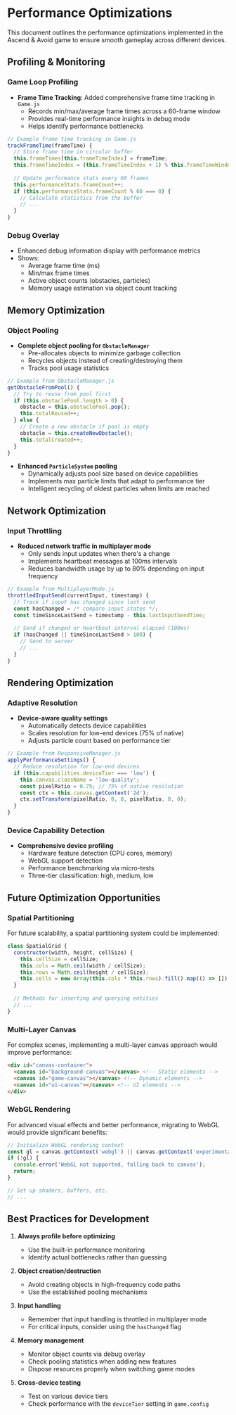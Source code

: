 # Performance Optimizations

This document outlines the performance optimizations implemented in the Ascend & Avoid game to ensure smooth gameplay across different devices.

## Profiling & Monitoring

### Game Loop Profiling

- **Frame Time Tracking**: Added comprehensive frame time tracking in `Game.js`
  - Records min/max/average frame times across a 60-frame window
  - Provides real-time performance insights in debug mode
  - Helps identify performance bottlenecks

```javascript
// Example frame time tracking in Game.js
trackFrameTime(frameTime) {
  // Store frame time in circular buffer
  this.frameTimes[this.frameTimeIndex] = frameTime;
  this.frameTimeIndex = (this.frameTimeIndex + 1) % this.frameTimeWindow;
  
  // Update performance stats every 60 frames
  this.performanceStats.frameCount++;
  if (this.performanceStats.frameCount % 60 === 0) {
    // Calculate statistics from the buffer
    // ...
  }
}
```

### Debug Overlay

- Enhanced debug information display with performance metrics
- Shows:
  - Average frame time (ms)
  - Min/max frame times
  - Active object counts (obstacles, particles)
  - Memory usage estimation via object count tracking

## Memory Optimization

### Object Pooling

- **Complete object pooling for `ObstacleManager`**
  - Pre-allocates objects to minimize garbage collection
  - Recycles objects instead of creating/destroying them
  - Tracks pool usage statistics

```javascript
// Example from ObstacleManager.js
getObstacleFromPool() {
  // Try to reuse from pool first
  if (this.obstaclePool.length > 0) {
    obstacle = this.obstaclePool.pop();
    this.totalReused++;
  } else {
    // Create a new obstacle if pool is empty
    obstacle = this.createNewObstacle();
    this.totalCreated++;
  }
}
```

- **Enhanced `ParticleSystem` pooling**
  - Dynamically adjusts pool size based on device capabilities
  - Implements max particle limits that adapt to performance tier
  - Intelligent recycling of oldest particles when limits are reached

## Network Optimization

### Input Throttling

- **Reduced network traffic in multiplayer mode**
  - Only sends input updates when there's a change
  - Implements heartbeat messages at 100ms intervals
  - Reduces bandwidth usage by up to 80% depending on input frequency

```javascript
// Example from MultiplayerMode.js
throttledInputSend(currentInput, timestamp) {
  // Track if input has changed since last send
  const hasChanged = /* compare input states */;
  const timeSinceLastSend = timestamp - this.lastInputSendTime;
  
  // Send if changed or heartbeat interval elapsed (100ms)
  if (hasChanged || timeSinceLastSend > 100) {
    // Send to server
    // ...
  }
}
```

## Rendering Optimization

### Adaptive Resolution

- **Device-aware quality settings**
  - Automatically detects device capabilities
  - Scales resolution for low-end devices (75% of native)
  - Adjusts particle count based on performance tier

```javascript
// Example from ResponsiveManager.js
applyPerformanceSettings() {
  // Reduce resolution for low-end devices
  if (this.capabilities.deviceTier === 'low') {
    this.canvas.className = 'low-quality';
    const pixelRatio = 0.75; // 75% of native resolution
    const ctx = this.canvas.getContext('2d');
    ctx.setTransform(pixelRatio, 0, 0, pixelRatio, 0, 0);
  }
}
```

### Device Capability Detection

- **Comprehensive device profiling**
  - Hardware feature detection (CPU cores, memory)
  - WebGL support detection
  - Performance benchmarking via micro-tests
  - Three-tier classification: high, medium, low

## Future Optimization Opportunities

### Spatial Partitioning

For future scalability, a spatial partitioning system could be implemented:

```javascript
class SpatialGrid {
  constructor(width, height, cellSize) {
    this.cellSize = cellSize;
    this.cols = Math.ceil(width / cellSize);
    this.rows = Math.ceil(height / cellSize);
    this.cells = new Array(this.cols * this.rows).fill().map(() => []);
  }
  
  // Methods for inserting and querying entities
  // ...
}
```

### Multi-Layer Canvas

For complex scenes, implementing a multi-layer canvas approach would improve performance:

```html
<div id="canvas-container">
  <canvas id="background-canvas"></canvas> <!-- Static elements -->
  <canvas id="game-canvas"></canvas> <!-- Dynamic elements -->
  <canvas id="ui-canvas"></canvas> <!-- UI elements -->
</div>
```

### WebGL Rendering

For advanced visual effects and better performance, migrating to WebGL would provide significant benefits:

```javascript
// Initialize WebGL rendering context
const gl = canvas.getContext('webgl') || canvas.getContext('experimental-webgl');
if (!gl) {
  console.error('WebGL not supported, falling back to canvas');
  return;
}

// Set up shaders, buffers, etc.
// ...
```

## Best Practices for Development

1. **Always profile before optimizing**
   - Use the built-in performance monitoring
   - Identify actual bottlenecks rather than guessing

2. **Object creation/destruction**
   - Avoid creating objects in high-frequency code paths
   - Use the established pooling mechanisms

3. **Input handling**
   - Remember that input handling is throttled in multiplayer mode
   - For critical inputs, consider using the `hasChanged` flag

4. **Memory management**
   - Monitor object counts via debug overlay
   - Check pooling statistics when adding new features
   - Dispose resources properly when switching game modes

5. **Cross-device testing**
   - Test on various device tiers
   - Check performance with the `deviceTier` setting in `game.config`
